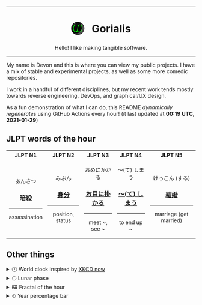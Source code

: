 ***

<h1 align="center">
<sub>
    <img src="readme/resources/avatar.png" height="36">
</sub>
&nbsp;
Gorialis
</h1>
<p align="center">
Hello! I like making tangible software.
</p>

***

My name is Devon and this is where you can view my public projects. I have a mix of stable and experimental projects, as well as some more comedic repositories.

I work in a handful of different disciplines, but my recent work tends mostly towards reverse engineering, DevOps, and graphical/UX design.

As a fun demonstration of what I can do, this README *dynamically regenerates* using GitHub Actions every hour! (it last updated at **00:19 UTC, 2021-01-29**)

<h2>JLPT words of the hour</h2>
<table>
    <tr>
        <th>JLPT N1</th>
        <th>JLPT N2</th>
        <th>JLPT N3</th>
        <th>JLPT N4</th>
        <th>JLPT N5</th>
    </tr>
    <tr>
        <td>
            <p align="center">あんさつ</p>
            <h3 align="center"><b><a href="https://jisho.org/search/%E6%9A%97%E6%AE%BA">暗殺</a></b></h3>
            <hr>
            <p align="center">assassination</p>
        </td>
        <td>
            <p align="center">みぶん</p>
            <h3 align="center"><b><a href="https://jisho.org/search/%E8%BA%AB%E5%88%86">身分</a></b></h3>
            <hr>
            <p align="center">position,<wbr> status</p>
        </td>
        <td>
            <p align="center">おめにかかる</p>
            <h3 align="center"><b><a href="https://jisho.org/search/%E3%81%8A%E7%9B%AE%E3%81%AB%E6%8E%9B%E3%81%8B%E3%82%8B">お目に掛かる</a></b></h3>
            <hr>
            <p align="center">meet ~,<wbr> see ~</p>
        </td>
        <td>
            <p align="center">～(て) しまう</p>
            <h3 align="center"><b><a href="https://jisho.org/search/%EF%BD%9E%28%E3%81%A6%29%20%E3%81%97%E3%81%BE%E3%81%86">～(て) しまう</a></b></h3>
            <hr>
            <p align="center">to end up ~</p>
        </td>
        <td>
            <p align="center">けっこん (する)</p>
            <h3 align="center"><b><a href="https://jisho.org/search/%E7%B5%90%E5%A9%9A">結婚</a></b></h3>
            <hr>
            <p align="center">marriage (get married)</p>
        </td>
    </tr>
</table>

<h2>Other things</h2>
<details>
<summary>🕛  World clock inspired by <a href="https://xkcd.com/now">XKCD now</a></summary>

> <img src="generated/now.png" width="512">

</details>
<details>
<summary>🌕 Lunar phase</summary>

The moon is approximately 55.56% through its phase (Full Moon).

</details>
<details>
<summary>&#x1f5bc; Fractal of the hour</summary>

> <img src="generated/fractal.png" width="512">

</details>
<details>
<summary>&#x23f2; Year percentage bar</summary>
<pre><code>2021 [█▁▁▁▁▁▁▁▁▁▁▁▁▁▁▁▁▁▁▁] 7.68%</code></pre>
</details>
